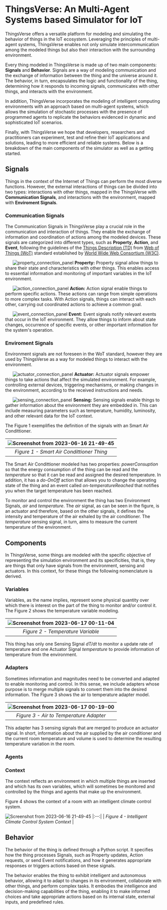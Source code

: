 # ThingsVerse: An Multi-Agent Systems based Simulator for IoT

ThingsVerse offers a versatile platform for modeling and simulating the behavior of things in the IoT ecosystem. Leveraging the principles of multi-agent systems, ThingsVerse enables not only simulate intercommunication among the modeled things but also their interaction with the surrounding environment.

Every thing modeled in ThingsVerse is made up of two main components: **Signals** and **Behavior**. Signals are a way of modeling communication and the exchange of information between the thing and the universe around it. The behavior, in turn, encapsulates the logic and functionality of the thing, determining how it responds to incoming signals, communicates with other things, and interacts with the environment.

In addition, ThingsVerse incorporates the modeling of intelligent computing environments with an approach based on multi-agent systems, which allows the simulation of stochastic processes with the presence of programmed agents to replicate the behaviors evidenced in dynamic and sophisticated IoT scenarios.

Finally, with ThingsVerse we hope that developers, researchers and practitioners can experiment, test and refine their IoT applications and solutions, leading to more efficient and reliable systems. Below is a breakdown of the main components of the simulator as well as a getting started.

## Signals

Things in the context of the Internet of Things can perform the most diverse functions. However, the external interactions of things can be divided into two types: interactions with other things, mapped in the ThingsVerse with **Communication Signals**, and interactions with the environment, mapped with **Enviroment Signals**.

### Communication Signals

The Communication Signals in ThingsVerse play a crucial role in the communication and interaction of things. They enable the exchange of information and coordination of actions among the modeled devices. These signals are categorized into different types, such as **Property**, **Action**, and **Event**, following the guidelines of the [Things Description (TD)](https://www.w3.org/TR/wot-thing-description/) from [Web of Things (WoT)](https://www.w3.org/WoT/) standard established by [World Wide Web Consortium (W3C)](https://www.w3.org/).

&nbsp;&nbsp;&nbsp;&nbsp;&nbsp;&nbsp;![property_connection_panel](https://github.com/CleberPeter/ThingsVerse/assets/30049450/178c9974-09ef-4c0c-bac5-98c19bd112b4) **Property:** Property signal allow things to share their state and characteristics with other things. This enables access to essential information and monitoring of important variables in the IoT environment.

&nbsp;&nbsp;&nbsp;&nbsp;&nbsp;&nbsp;![action_connection_panel](https://github.com/CleberPeter/ThingsVerse/assets/30049450/3c85885d-e402-4ecc-92d1-4bc2426ee231) **Action:** Action signal enable things to perform specific actions. These actions can range from simple operations to more complex tasks. With Action signals, things can interact with each other, carrying out coordinated actions to achieve a common goal.

&nbsp;&nbsp;&nbsp;&nbsp;&nbsp;&nbsp;![event_connection_panel](https://github.com/CleberPeter/ThingsVerse/assets/30049450/94d96a7f-31bf-4fe3-9cf7-da011ae0ebf7) **Event:** Event signals notify relevant events that occur in the IoT environment. They allow things to inform about state changes, occurrence of specific events, or other important information for the system's operation.

### Enviroment Signals

Environment signals are not foreseen in the WoT standard, however they are used by ThingsVerse as a way for modeled things to interact with the environment. 

&nbsp;&nbsp;&nbsp;&nbsp;&nbsp;&nbsp;![actuator_connection_panel](https://github.com/CleberPeter/ThingsVerse/assets/30049450/01b77e0c-83c8-414c-95f6-b3560000dc21) **Actuator:** Actuator signals empower things to take actions that affect the simulated environment. For example, controlling external devices, triggering mechanisms, or making changes in the environment, according to the received instructions and needs.

&nbsp;&nbsp;&nbsp;&nbsp;&nbsp;&nbsp;![sensing_connection_panel](https://github.com/CleberPeter/ThingsVerse/assets/30049450/cfc3750c-4ab3-4f24-9182-b88e85b3dba9) **Sensing:** Sensing signals enable things to gather information about the environment they are embedded in. This can include measuring parameters such as temperature, humidity, luminosity, and other relevant data for the IoT context.

The Figure 1 exemplifies the definition of the signals with an Smart Air Condittioner. 

| ![Screenshot from 2023-06-16 21-49-45](https://github.com/CleberPeter/ThingsVerse/assets/30049450/4f8346f3-854b-4c30-9b3a-d0708518a41c) |
|:--:|
| *Figure 1 - Smart Air Condittioner Thing* |

The Smart Air Condittioner modeled has two properties: *powerConsuption* so that the energy consumption of the thing can be read and the *temperature* so that it can be read and assigned the desired temperature. In addition, it has a *do-OnOff* action that allows you to change the operating state of the thing and an event called *on-temperatureReached* that notifies you when the target temperature has been reached. 

To monitor and control the environment the thing has two Environment Signals, *air* and *temperature*. The *air* signal, as can be seen in the figure, is an actuator and therefore, based on the other signals, it defines the intensity and temperature of the air exhaled by the air conditioner. The *temperature* sensing signal, in turn, aims to measure the current temperature of the environment.

## Components

In ThingsVerse, some things are modeled with the specific objective of representing the simulation environment and its specificities, that is, they are things that only have signals from the environment, sensing and actuators. In this context, for these things the following nomenclature is derived.

### Variables

Variables, as the name implies, represent some physical quantity over which there is interest on the part of the thing to monitor and/or control it. The Figure 2 shows the temperature variable modeling.

| ![Screenshot from 2023-06-17 00-11-04](https://github.com/CleberPeter/ThingsVerse/assets/30049450/993fd523-1588-479e-879f-35d47252eadb) |
|:--:|
| *Figure 2 - Temperature Variable* |

This thing has only one Sensing Signal *dT/dt* to monitor a update rate of temperature and one Actuator Signal *temperature* to provide information of temperature from the environment. 

### Adapters

Sometimes information and magnitudes need to be converted and adapted to enable monitoring and control. In this sense, we include adapters whose purpose is to merge multiple signals to convert them into the desired information. The Figure 3 shows the air to temperature adapter model.

| ![Screenshot from 2023-06-17 00-19-00](https://github.com/CleberPeter/ThingsVerse/assets/30049450/863eb892-f0a1-442a-8494-a70e3a656db2) |
|:--:|
| *Figure 3 - Air to Temperature Adapter* |

This adapter has 3 sensing signals that are merged to produce an actuator signal. In short, information about the air supplied by the air conditioner and the current room temperature and volume is used to determine the resulting temperature variation in the room.

### Agents

### Context

The context reflects an environment in which multiple things are inserted and which has its own variables, which will sometimes be monitored and controlled by the things and agents that make up the environment.

Figure 4 shows the context of a room with an intelligent climate control system.

![Screenshot from 2023-06-16 21-49-45](https://github.com/CleberPeter/ThingsVerse/assets/30049450/485c6fb5-a2c4-4e82-8721-bba7212b0191)
|:--:|
| *Figure 4 - Intelligent Climate Control System Context* |

## Behavior

The behavior of the thing is defined through a Python script. It specifies how the thing processes Signals, such as Property updates, Action requests, or send Event notifications, and how it generates appropriate responses or triggers actions based on these signals.

The behavior enables the thing to exhibit intelligent and autonomous behavior, allowing it to adapt to changes in its environment, collaborate with other things, and perform complex tasks. It embodies the intelligence and decision-making capabilities of the thing, enabling it to make informed choices and take appropriate actions based on its internal state, external inputs, and predefined rules.
